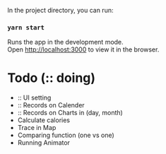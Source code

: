 


In the project directory, you can run:

### `yarn start`

Runs the app in the development mode.\
Open [http://localhost:3000](http://localhost:3000) to view it in the browser.

# Todo (:: doing)
- :: UI setting 
- :: Records on Calender
- :: Records on Charts in (day, month)
- Calculate calories
- Trace in Map
- Comparing function (one vs one)
- Running Animator
